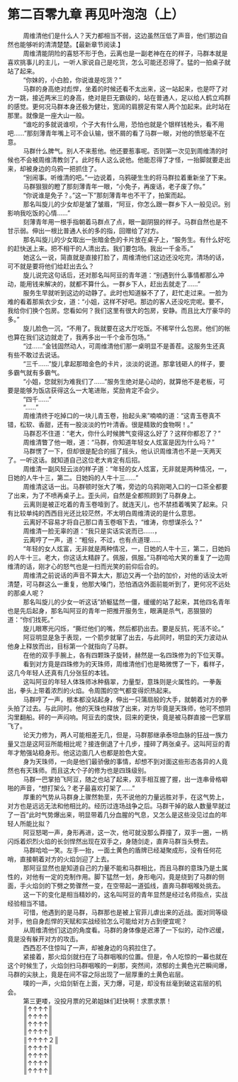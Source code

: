 <h1>第二百零九章 再见叶泡泡（上）</h1>
<div id="content">&nbsp&nbsp&nbsp&nbsp&nbsp&nbsp&nbsp&nbsp
 周维清他们是什么人？天力都相当不弱，这边虽然压低了声音，他们那边自然也能够听的清清楚楚。【最新章节阅读.】
 <br/>&nbsp&nbsp&nbsp&nbsp&nbsp&nbsp&nbsp&nbsp
 周维清能阴险的喜怒不形于色，云离也是一副老神在在的样子，马群本就是喜欢挑事儿的主儿，一听人家说自己是吃货，怎么可能还忍得了。猛的一拍桌子就站了起来。
 <br/>&nbsp&nbsp&nbsp&nbsp&nbsp&nbsp&nbsp&nbsp
 “你妹的，小白脸，你说谁是吃货？”
 <br/>&nbsp&nbsp&nbsp&nbsp&nbsp&nbsp&nbsp&nbsp
 马群的身高绝对彪悍，坐着的时候还看不太出来，这一站起来，也是吓了对方一跳，接近两米三的身高，绝对是巨无霸级的，站在普通人，足以给人鹤立鸡群的感觉。更何况马群本身还极为健壮，宽阔的肩膀足有常人两个加起来。此时站在那里。就像是一座大山一般。
 <br/>&nbsp&nbsp&nbsp&nbsp&nbsp&nbsp&nbsp&nbsp
 “谁吃的多就说谁呗，个子大有什么用，恐怕也就是个银样钱枪头，看不用吧……”那刻薄青年嘴上可不会认输，很不屑的看了马群一眼，对他的愤怒毫不在意。
 <br/>&nbsp&nbsp&nbsp&nbsp&nbsp&nbsp&nbsp&nbsp
 马群什么脾气。别人不来惹他。他还要惹事呢。否则第一次见到周维清的时候也不会被周维清教剑了。此时有人这么说他。他能忍得了才怪，一抬脚就要走出来，却被身边的乌鸦一把抓住了。
 <br/>&nbsp&nbsp&nbsp&nbsp&nbsp&nbsp&nbsp&nbsp
 “别闹事。听维清的吧。”一边说着，乌鸦硬生生的将马群拉着重新坐了下来。
 <br/>&nbsp&nbsp&nbsp&nbsp&nbsp&nbsp&nbsp&nbsp
 马群狠狠的瞪了那刻薄青年一眼，“小免子，再废话，老子废了你。”
 <br/>&nbsp&nbsp&nbsp&nbsp&nbsp&nbsp&nbsp&nbsp
 “你说谁是免子？。”这一下”那刻薄青年也不干了，拍案而起。
 <br/>&nbsp&nbsp&nbsp&nbsp&nbsp&nbsp&nbsp&nbsp
 那名叫旋儿的少女却是皱了皱眉，“阿豆，你怎么跟一群乡下人一般见识。别影响我吃饭的心情……”
 <br/>&nbsp&nbsp&nbsp&nbsp&nbsp&nbsp&nbsp&nbsp
 刻薄青年用一根手指朝着马群点了点，眼一副阴狠的样子。马群自然也是不甘示弱。伸出一根比普通人长的多的指，回赠给了对方。
 <br/>&nbsp&nbsp&nbsp&nbsp&nbsp&nbsp&nbsp&nbsp
 那名叫旋儿的少女取出一张暗金色的卡片放在桌子上，“服务生。有什么好吃的赶快送上来。把不相干的人清出去。我们要包场。我出一千金币。”
 <br/>&nbsp&nbsp&nbsp&nbsp&nbsp&nbsp&nbsp&nbsp
 她这么一说，简直就是直接打脸了，周维清他们这边还没吃完，清场的话，可不就是要将他们给赶出去么？
 <br/>&nbsp&nbsp&nbsp&nbsp&nbsp&nbsp&nbsp&nbsp
 旋儿说完这句话后，还对那名叫阿豆的青年道：“别遇到什么事情都那么冲动，能用钱来解决的，就都不算什么。一群乡下人，赶出去就走了……”
 <br/>&nbsp&nbsp&nbsp&nbsp&nbsp&nbsp&nbsp&nbsp
 服务生早就听到这边的动静了。此时也知道躲不了了，赶忙走过来。一脸为难的看着那紫衣少女，道：“小姐，这样不好吧。那边的客人还没吃完呢。要不，我给你们换个包房。您看如何？我们这里有很大的包房，安静。而且比大厅豪华的多。”
 <br/>&nbsp&nbsp&nbsp&nbsp&nbsp&nbsp&nbsp&nbsp
 旋儿脸色一沉，“不用了。我就要在这大厅吃饭。不稀罕什么包房。他们的帐也算在我们这边就走了，我再多出一千个金币包场。”
 <br/>&nbsp&nbsp&nbsp&nbsp&nbsp&nbsp&nbsp&nbsp
 “过……”金钱固然动人，可周维清他们那一桌明显不是善茬。这服务生还真有些不敢过去说话。
 <br/>&nbsp&nbsp&nbsp&nbsp&nbsp&nbsp&nbsp&nbsp
 “三千……”旋儿拿起那暗金色的卡片，淡淡的说道。那拿钱砸人的样子，要多霸气就有多霸气。
 <br/>&nbsp&nbsp&nbsp&nbsp&nbsp&nbsp&nbsp&nbsp
 “小姐，您就别为难我们了……”服务生绝对是心动的，就算他不是老板，可要是能够为饭店获得这么一大笔进账，奖励肯定不会少。
 <br/>&nbsp&nbsp&nbsp&nbsp&nbsp&nbsp&nbsp&nbsp
 “四千……”
 <br/>&nbsp&nbsp&nbsp&nbsp&nbsp&nbsp&nbsp&nbsp
 “……”
 <br/>&nbsp&nbsp&nbsp&nbsp&nbsp&nbsp&nbsp&nbsp
 周维清终于吃掉口的一块儿青玉卷，抬起头来”喃喃的道：“这青玉卷真不错，松软、香甜，还有一股淡淡的竹叶清香。很是精致的食物啊！。”
 <br/>&nbsp&nbsp&nbsp&nbsp&nbsp&nbsp&nbsp&nbsp
 马群忍不住道：“老大，你什么时候脾气变得这么好了？这样你都忍了？”
 <br/>&nbsp&nbsp&nbsp&nbsp&nbsp&nbsp&nbsp&nbsp
 周维清瞥了他一眼，道：“马群，你知道年轻女人炫富是因为什么吗？”
 <br/>&nbsp&nbsp&nbsp&nbsp&nbsp&nbsp&nbsp&nbsp
 马群愣了一下，但却很是配合的摇了摇头，他认识周维清也不是一天两天了。一听这话。就知道自己这位老大肯定有后招。
 <br/>&nbsp&nbsp&nbsp&nbsp&nbsp&nbsp&nbsp&nbsp
 周维清一副风轻云淡的样子道：“年轻的女人炫富，无非就是两种情况，一，日她的人牛十三，第二。日她妈的人牛十三……”
 <br/>&nbsp&nbsp&nbsp&nbsp&nbsp&nbsp&nbsp&nbsp
 周维清这话一出。马群顿时张大了嘴，旁边的乌鸦刚喝入口的一口茶全都要了出来，为了不喷再桌子上。歪头间，自然是全都照顾到了马群身上。
 <br/>&nbsp&nbsp&nbsp&nbsp&nbsp&nbsp&nbsp&nbsp
 云离则是被正吃着的青玉卷噎到了。就连天儿，也不禁捂着嘴笑了起来。只有比较单纯的西西目光还比较茫然，不太明白周维清说的是什么意思。
 <br/>&nbsp&nbsp&nbsp&nbsp&nbsp&nbsp&nbsp&nbsp
 云离好不容易才将自己那口青玉卷咽下去，“维涛，你想谋杀么？”
 <br/>&nbsp&nbsp&nbsp&nbsp&nbsp&nbsp&nbsp&nbsp
 周维清一脸无辜的道：“我只是实话实说而已……，
 <br/>&nbsp&nbsp&nbsp&nbsp&nbsp&nbsp&nbsp&nbsp
 云离哼了一声，道：“粗俗，不过，也有点道理……
 <br/>&nbsp&nbsp&nbsp&nbsp&nbsp&nbsp&nbsp&nbsp
 “年轻的女人炫富，无非就是两种情况，一，日她的人牛十三，第二，日她妈的人牛十三。老大，你这话太精辟了。佩服，佩服。”马群哈哈大笑的重复了一边周维清的话，刚才心的怒气也是一扫而光笑的前仰后合的。
 <br/>&nbsp&nbsp&nbsp&nbsp&nbsp&nbsp&nbsp&nbsp
 周维清之前说话的声音不算太大，那边又再一个劲的加价，对他的话没太听清楚，可马群这么一重复，他那大嗓门，恐怕酒店外面前能听到了，更何况不远处的那桌人呢？
 <br/>&nbsp&nbsp&nbsp&nbsp&nbsp&nbsp&nbsp&nbsp
 那名叫旋儿的少女一听这话”娇躯猛然一僵，缓缓的站了起来，其他四名青年也是先后起身，那名叫阿豆的青年一把推开服务生，眼满是杀气，恶狠狠的道：“你们找死。”
 <br/>&nbsp&nbsp&nbsp&nbsp&nbsp&nbsp&nbsp&nbsp
 旋儿眼寒光闪烁，“撕烂他们的嘴，然后都扔出去。要是反抗，死活不论。”
 <br/>&nbsp&nbsp&nbsp&nbsp&nbsp&nbsp&nbsp&nbsp
 阿豆明显是急于表现，一个箭步就窜了出去，与此同时，明显的天力波动从他身上释放而出，目标第一个就指向了马群。
 <br/>&nbsp&nbsp&nbsp&nbsp&nbsp&nbsp&nbsp&nbsp
 在他的双手手腕上，各有四颗珠子旋转，赫然是一名四珠修为的下位天尊。
 <br/>&nbsp&nbsp&nbsp&nbsp&nbsp&nbsp&nbsp&nbsp
 看到对方竟是四珠修为的天珠师，周维清他们也是略微愣了一下，看样子，这几今年轻人还真有几分张狂的本钱。
 <br/>&nbsp&nbsp&nbsp&nbsp&nbsp&nbsp&nbsp&nbsp
 这叫阿豆的年轻人体珠师冰种翡翠，力量型，意珠则是火属性的。一拳轰出，拳头上带着浓烈的火焰。令周围的空气都变得炽热起来。
 <br/>&nbsp&nbsp&nbsp&nbsp&nbsp&nbsp&nbsp&nbsp
 马群哼了一声，根本都没站起身，伸出一只蒲扇般的大手，就朝着对方的拳头拍了过去。与此同时。他的天珠也释放了出来，对方毕竟是天珠师，他可不想阴沟里翻船。砰的一声闷响。阿豆去的度快，回来的更快，竟是被马群直接一巴掌扇飞了。
 <br/>&nbsp&nbsp&nbsp&nbsp&nbsp&nbsp&nbsp&nbsp
 论天力修为，两人可能相差无几，但是，马群那继承泰坦血脉的狂战一族力量又岂是这阿豆所能相比呢？接连倒退了十几步，撞碎了两张桌子。这叫阿豆的青年才勉强站稳身形。他这边面几人也都是脸色大变。
 <br/>&nbsp&nbsp&nbsp&nbsp&nbsp&nbsp&nbsp&nbsp
 身为天珠师，一向是他们最骄傲的事情，却想不到对面这些形态各异的人竟然也有天珠师。而且这大个子的修为也是四珠级别。
 <br/>&nbsp&nbsp&nbsp&nbsp&nbsp&nbsp&nbsp&nbsp
 马群一巴掌拍飞阿豆，随之也站了起来，双手相互握了握，出一连串骨格噼啪的声音，“想打架么？老子最喜欢打架了……”
 <br/>&nbsp&nbsp&nbsp&nbsp&nbsp&nbsp&nbsp&nbsp
 厚重的气势从马群身上骤然勃垩，先不说他的力量远胜对手，在这气势上，对方也是远远无法和他相比的。经历过连场战争之后。马群干掉的敌人数量早就过了一百”此时气势爆出来，明显带着几分血腥的气息，又怎么是这些没见过血的年轻人所能比拟？
 <br/>&nbsp&nbsp&nbsp&nbsp&nbsp&nbsp&nbsp&nbsp
 阿豆怒喝一声，身形再进，这一次，他可就没那么莽撞了，双手一圈，一柄闪烁着炽烈火焰的长剑悍然出现在双手之，身随剑走，直奔马群当头劈去。
 <br/>&nbsp&nbsp&nbsp&nbsp&nbsp&nbsp&nbsp&nbsp
 马群哈哈一笑。左手一抬，一面土黄色的盾牌已经凝聚成形，没有任何花哨，直接朝着对方的火焰剑迎了上去。
 <br/>&nbsp&nbsp&nbsp&nbsp&nbsp&nbsp&nbsp&nbsp
 那阿豆显然也是知道自己的力量不能和马群相比，而且马群的意珠乃是土属性的，对他有一定的克制作用。脚下猛然一划，身形电闪，竟是绕到了马群的侧面，手火焰剑的下劈之势骤然一变，在空带起一道弧线，直奔马群咽喉处挑去。
 <br/>&nbsp&nbsp&nbsp&nbsp&nbsp&nbsp&nbsp&nbsp
 这一下的变化是相当精妙的，这名叫阿豆的青年显然是经过名师指点，实战经验相当不错。
 <br/>&nbsp&nbsp&nbsp&nbsp&nbsp&nbsp&nbsp&nbsp
 可惜，他遇到的是马群，马群那也是被上官菲儿虐出来的近战。面对同等级对手，他自身彪悍的天赋和实战经验怎么可能给对方占到便宜呢？
 <br/>&nbsp&nbsp&nbsp&nbsp&nbsp&nbsp&nbsp&nbsp
 从周维清他们这边的角度看。马群的身体像是迟滞了一下似的，动作迟缓，竟是没有躲开对方的攻击。
 <br/>&nbsp&nbsp&nbsp&nbsp&nbsp&nbsp&nbsp&nbsp
 西西忍不住惊叫了一声，却被身边的乌鸦拉住了。
 <br/>&nbsp&nbsp&nbsp&nbsp&nbsp&nbsp&nbsp&nbsp
 紧接着，那火焰剑就扫在了马群咽喉的位置。但是，令人吃惊的一幕也就在这个时候生了，火焰剑扫马群咽喉的一刹那，突然间，浓郁的土黄色光芒瞬间爆，马群的尖肤上，竟是在间不容之际出现了一层厚重的土黄色岩层。
 <br/>&nbsp&nbsp&nbsp&nbsp&nbsp&nbsp&nbsp&nbsp
 噗的一声，火焰剑斩在上面，天力爆，可是，却没有丝毫到破这岩层的机会。
 <br/>&nbsp&nbsp&nbsp&nbsp&nbsp&nbsp&nbsp&nbsp
 第三更喽，没投月票的兄弟姐妹们赶快啊！求票求票！
 <br/>&nbsp&nbsp&nbsp&nbsp&nbsp&nbsp&nbsp&nbsp
 ║↑↑↑↑║
 <br/>&nbsp&nbsp&nbsp&nbsp&nbsp&nbsp&nbsp&nbsp
 ║↑↑↑↑║
 <br/>&nbsp&nbsp&nbsp&nbsp&nbsp&nbsp&nbsp&nbsp
 ║↑↑↑↑║
 <br/>&nbsp&nbsp&nbsp&nbsp&nbsp&nbsp&nbsp&nbsp
 ║↑↑↑↑║
 <br/>&nbsp&nbsp&nbsp&nbsp&nbsp&nbsp&nbsp&nbsp
 ║↑↑↑↑２║
 <br/>&nbsp&nbsp&nbsp&nbsp&nbsp&nbsp&nbsp&nbsp
 ║↑↑↑↑║
 <br/>&nbsp&nbsp&nbsp&nbsp&nbsp&nbsp&nbsp&nbsp
 ║↑↑↑↑║
 <br/>&nbsp&nbsp&nbsp&nbsp&nbsp&nbsp&nbsp&nbsp
 ║↑↑↑↑║
 <br/>&nbsp&nbsp&nbsp&nbsp&nbsp&nbsp&nbsp&nbsp
 ║↑↑↑↑║
 <br/>&nbsp&nbsp&nbsp&nbsp&nbsp&nbsp&nbsp&nbsp
 <br/>&nbsp&nbsp&nbsp&nbsp&nbsp&nbsp&nbsp&nbsp
</div>
